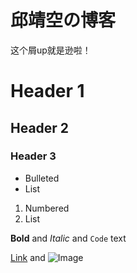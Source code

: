 <!DOCTYPE html>
<html>
<body>
<h1>邱靖空の博客</h1>
<p>这个屑up就是逊啦！</p>

# Header 1
## Header 2
### Header 3

- Bulleted
- List

1. Numbered
2. List

**Bold** and _Italic_ and `Code` text

[Link](https://space.bilibili.com/11356440) and ![Image](src)
</body>
</html>
